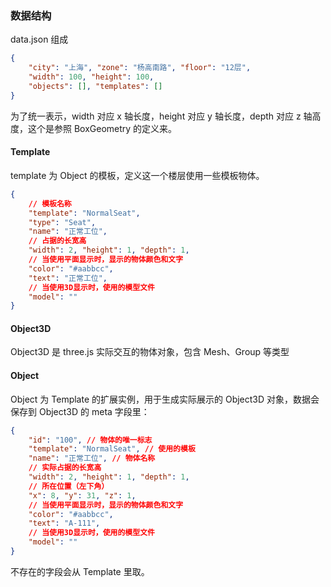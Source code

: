 ### 数据结构

data.json 组成

```json
{
    "city": "上海", "zone": "杨高南路", "floor": "12层",
    "width": 100, "height": 100,
    "objects": [], "templates": []
}
```

为了统一表示，width 对应 x 轴长度，height 对应 y 轴长度，depth 对应 z 轴高度，这个是参照 BoxGeometry 的定义来。

#### Template

template 为 Object 的模板，定义这一个楼层使用一些模板物体。

```json
{
    // 模板名称
    "template": "NormalSeat",
    "type": "Seat",
    "name": "正常工位",
    // 占据的长宽高
    "width": 2, "height": 1, "depth": 1,
    // 当使用平面显示时，显示的物体颜色和文字
    "color": "#aabbcc",
    "text": "正常工位",
    // 当使用3D显示时，使用的模型文件
    "model": ""
}
```

#### Object3D

Object3D 是 three.js 实际交互的物体对象，包含 Mesh、Group 等类型

#### Object

Object 为 Template 的扩展实例，用于生成实际展示的 Object3D 对象，数据会保存到 Object3D 的 meta 字段里：

```json
{
    "id": "100", // 物体的唯一标志
    "template": "NormalSeat", // 使用的模板
    "name": "正常工位", // 物体名称
    // 实际占据的长宽高
    "width": 2, "height": 1, "depth": 1,
    // 所在位置（左下角）
    "x": 8, "y": 31, "z": 1,
    // 当使用平面显示时，显示的物体颜色和文字
    "color": "#aabbcc",
    "text": "A-111",
    // 当使用3D显示时，使用的模型文件
    "model": ""
}
```

不存在的字段会从 Template 里取。